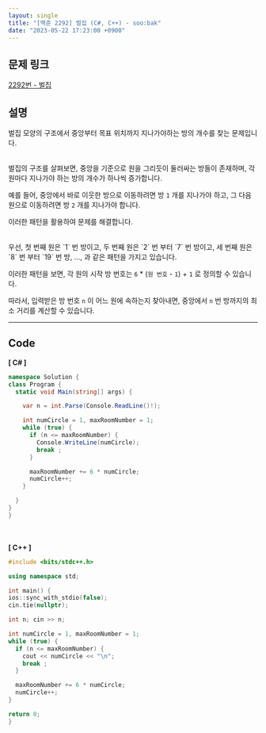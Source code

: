 ```yaml
---
layout: single
title: "[백준 2292] 벌집 (C#, C++) - soo:bak"
date: "2023-05-22 17:23:00 +0900"
---
```


## 문제 링크
  [2292번 - 벌집](https://www.acmicpc.net/problem/2292)

## 설명
벌집 모양의 구조에서 중앙부터 목표 위치까지 지나가야하는 방의 개수를 찾는 문제입니다. <br>

<br>
벌집의 구조를 살펴보면, 중앙을 기준으로 원을 그리듯이 둘러싸는 방들이 존재하며, 각 원마다 지나가야 하는 방의 개수가 하나씩 증가합니다. <br>

예를 들어, 중앙에서 바로 이웃한 방으로 이동하려면 방 `1` 개를 지나가야 하고, 그 다음 원으로 이동하려면 방 `2` 개를 지나가야 합니다. <br>

이러한 패턴을 활용하여 문제를 해결합니다. <br>

<br>
우선, 첫 번째 원은 `1` 번 방이고, 두 번째 원은 `2` 번 부터 `7` 번 방이고, 세 번째 원은 `8` 번 부터 `19` 번 방, ..., 과 같은 패턴을 가지고 있습니다. <br>

이러한 패턴을 보면, 각 원의 시작 방 번호는 `6` * (`원 번호` - `1`) + `1` 로 정의할 수 있습니다. <br>

따라서, 입력받은 방 번호 `n` 이 어느 원에 속하는지 찾아내면, 중앙에서 `n` 번 방까지의 최소 거리를 계산할 수 있습니다. <br>

- - -

## Code
<b>[ C# ] </b>
<br>

  ```c#
namespace Solution {
  class Program {
    static void Main(string[] args) {

      var n = int.Parse(Console.ReadLine()!);

      int numCircle = 1, maxRoomNumber = 1;
      while (true) {
        if (n <= maxRoomNumber) {
          Console.WriteLine(numCircle);
          break ;
        }

        maxRoomNumber += 6 * numCircle;
        numCircle++;
      }

    }
  }
}
  ```
<br><br>
<b>[ C++ ] </b>
<br>

  ```c++
#include <bits/stdc++.h>

using namespace std;

int main() {
  ios::sync_with_stdio(false);
  cin.tie(nullptr);

  int n; cin >> n;

  int numCircle = 1, maxRoomNumber = 1;
  while (true) {
    if (n <= maxRoomNumber) {
      cout << numCircle << "\n";
      break ;
    }

    maxRoomNumber += 6 * numCircle;
    numCircle++;
  }

  return 0;
}
  ```
